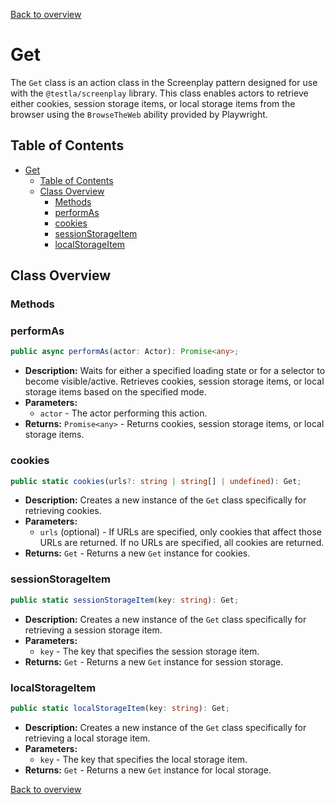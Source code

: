 [Back to overview](../../screenplay_elements.md)

# Get

The `Get` class is an action class in the Screenplay pattern designed for use with the `@testla/screenplay` library. This class enables actors to retrieve either cookies, session storage items, or local storage items from the browser using the `BrowseTheWeb` ability provided by Playwright.

## Table of Contents

- [Get](#get)
  - [Table of Contents](#table-of-contents)
  - [Class Overview](#class-overview)
    - [Methods](#methods)
    - [performAs](#performas)
    - [cookies](#cookies)
    - [sessionStorageItem](#sessionstorageitem)
    - [localStorageItem](#localstorageitem)

## Class Overview

### Methods

### performAs

```typescript
public async performAs(actor: Actor): Promise<any>;
```

- **Description:** Waits for either a specified loading state or for a selector to become visible/active. Retrieves cookies, session storage items, or local storage items based on the specified mode.
- **Parameters:**
  - `actor` - The actor performing this action.
- **Returns:** `Promise<any>` - Returns cookies, session storage items, or local storage items.

### cookies

```typescript
public static cookies(urls?: string | string[] | undefined): Get;
```

- **Description:** Creates a new instance of the `Get` class specifically for retrieving cookies.
- **Parameters:**
  - `urls` (optional) - If URLs are specified, only cookies that affect those URLs are returned. If no URLs are specified, all cookies are returned.
- **Returns:** `Get` - Returns a new `Get` instance for cookies.

### sessionStorageItem

```typescript
public static sessionStorageItem(key: string): Get;
```

- **Description:** Creates a new instance of the `Get` class specifically for retrieving a session storage item.
- **Parameters:**
  - `key` - The key that specifies the session storage item.
- **Returns:** `Get` - Returns a new `Get` instance for session storage.

### localStorageItem

```typescript
public static localStorageItem(key: string): Get;
```

- **Description:** Creates a new instance of the `Get` class specifically for retrieving a local storage item.
- **Parameters:**
  - `key` - The key that specifies the local storage item.
- **Returns:** `Get` - Returns a new `Get` instance for local storage.

[Back to overview](../../screenplay_elements.md)